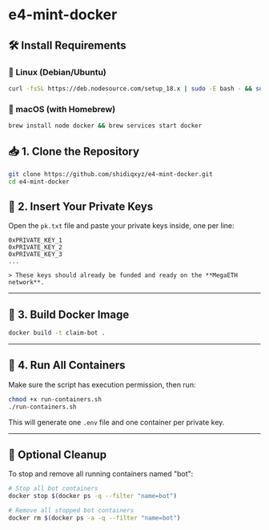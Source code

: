 # e4-mint-docker

## 🛠 Install Requirements

### 🐧 Linux (Debian/Ubuntu)

```bash
curl -fsSL https://deb.nodesource.com/setup_18.x | sudo -E bash - && sudo apt install -y nodejs docker.io
```

### 🍎 macOS (with Homebrew)

```bash
brew install node docker && brew services start docker
```



## 📥 1. Clone the Repository

```bash
git clone https://github.com/shidiqxyz/e4-mint-docker.git
cd e4-mint-docker
````


## 🔑 2. Insert Your Private Keys

Open the `pk.txt` file and paste your private keys inside, one per line:

```
0xPRIVATE_KEY_1
0xPRIVATE_KEY_2
0xPRIVATE_KEY_3
...

> These keys should already be funded and ready on the **MegaETH network**.
```

---

## 🐋 3. Build Docker Image

```bash
docker build -t claim-bot .
```

---

## 🚀 4. Run All Containers

Make sure the script has execution permission, then run:

```bash
chmod +x run-containers.sh
./run-containers.sh
```

This will generate one `.env` file and one container per private key.

---

## 🧹 Optional Cleanup

To stop and remove all running containers named "bot":

```bash
# Stop all bot containers
docker stop $(docker ps -q --filter "name=bot")

# Remove all stopped bot containers
docker rm $(docker ps -a -q --filter "name=bot")
```



